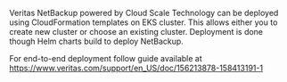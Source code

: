 Veritas NetBackup powered by Cloud Scale Technology can be deployed using CloudFormation templates on EKS cluster. This allows either you to create new cluster or choose an existing cluster. Deployment is done though Helm charts build to deploy NetBackup.

For end-to-end deployment follow guide available at https://www.veritas.com/support/en_US/doc/156213878-158413191-1